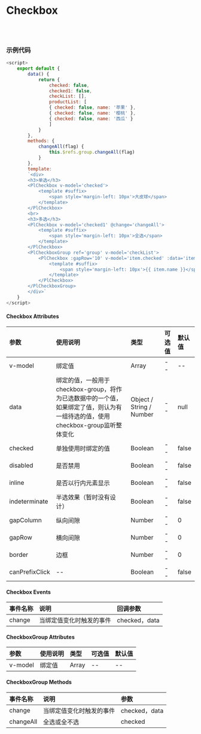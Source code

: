 # Checkbox

<br>

<!-- STORY -->

<br>

### 示例代码

```js
<script>
    export default {
        data() {
            return {
                checked: false,
                checked1: false,
                checkList: [],
                productList: [
                { checked: false, name: '苹果' },
                { checked: false, name: '樱桃' },
                { checked: false, name: '西瓜' }
                ]
            }
        },
        methods: {
            changeAll(flag) {
                this.$refs.group.changeAll(flag)
            }
        },
        template:
        `<div>
        <h3>单选</h3>
        <PlCheckbox v-model='checked'>
            <template #suffix>
                <span style='margin-left: 10px'>大皮球</span>
            </template>
        </PlCheckbox>
        <br>
        <h3>多选</h3>
        <PlCheckbox v-model='checked1' @change='changeAll'>
            <template #suffix>
                <span style='margin-left: 10px'>全选</span>
            </template>
        </PlCheckbox>
        <PlCheckboxGroup ref='group' v-model='checkList'>
            <PlCheckbox :gapRow='10' v-model='item.checked' :data='item' v-for='(item,index) in productList' :key='index'>
                <template #suffix>
                    <span style='margin-left: 10px'>{{ item.name }}</span>
                </template>
            </PlCheckbox>
        </PlCheckboxGroup>
        </div>`
    }
</script>
```


#### Checkbox Attributes

|参数|使用说明|类型|可选值|默认值|
|:---|:---|:---|:---|:---|
|v-model|绑定值|Array|--|--|
|data|绑定的值，一般用于checkbox-group，将作为已选数据中的一个值，如果绑定了值，则认为有一组待选的值，使用checkbox-group监听整体变化|Object / String / Number|--|null|
|checked|单独使用时绑定的值|Boolean|--|false|
|disabled|是否禁用|Boolean|--|false|
|inline|是否以行内元素显示|Boolean|--|false|
|indeterminate|半选效果（暂时没有设计）|Boolean|--|false|
|gapColumn|纵向间隙|Number|--|0|
|gapRow|横向间隙|Number|--|0|
|border|边框|Number|--|0|
|canPrefixClick|--|Boolean|--|false|


#### Checkbox Events

|事件名称|说明|回调参数|
|:---|:---|:---|
|change|当绑定值变化时触发的事件| checked，data |


#### CheckboxGroup Attributes

|参数|使用说明|类型|可选值|默认值|
|:---|:---|:---|:---|:---|
|v-model|绑定值|Array|--|--|


#### CheckboxGroup Methods

|事件名称|说明|参数|
|:---|:---|:---|
|change|当绑定值变化时触发的事件| checked，data |
|changeAll|全选或全不选| checked |

